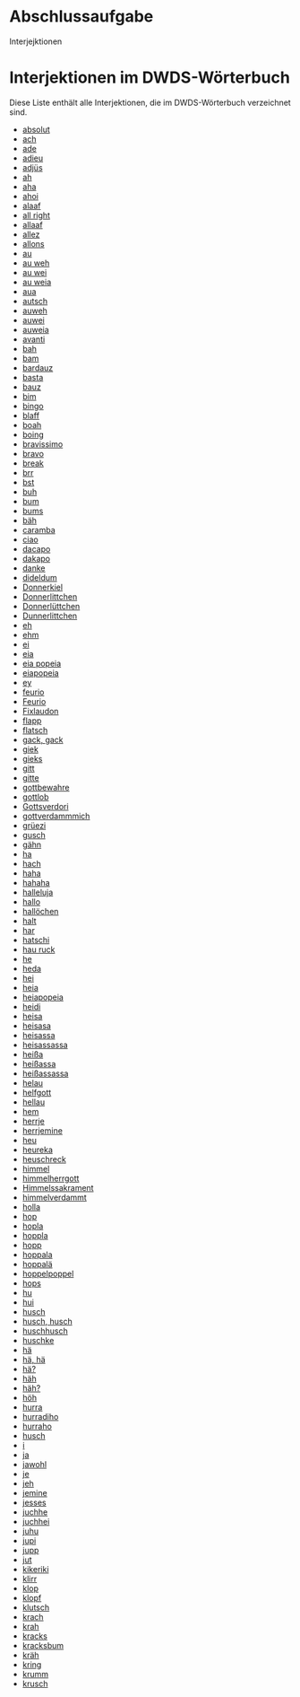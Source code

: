 # Abschlussaufgabe
Interjejktionen
<!DOCTYPE html>
<html lang="de">
<head>
<meta charset="UTF-8">
<meta name="viewport" content="width=device-width, initial-scale=1.0">
<title>Interjektionen im DWDS-Wörterbuch</title>
</head>
<body>
<h1>Interjektionen im DWDS-Wörterbuch</h1>
<p>Diese Liste enthält alle Interjektionen, die im DWDS-Wörterbuch verzeichnet sind. </h2>
<ul>
    <li><a href="https://www.dwds.de/wb/absolut">absolut</a></li>
    <li><a href="https://www.dwds.de/wb/ach">ach</a></li>
    <li><a href="https://www.dwds.de/wb/ade">ade</a></li>
    <li><a href="https://www.dwds.de/wb/adieu">adieu</a></li>
    <li><a href="https://www.dwds.de/wb/adjüs">adjüs</a></li>
    <li><a href="https://www.dwds.de/wb/ah">ah</a></li>
    <li><a href="https://www.dwds.de/wb/aha">aha</a></li>
    <li><a href="https://www.dwds.de/wb/ahoi">ahoi</a></li>
    <li><a href="https://www.dwds.de/wb/alaaf">alaaf</a></li>
    <li><a href="https://www.dwds.de/wb/all%20right">all right</a></li>
    <li><a href="https://www.dwds.de/wb/allaaf">allaaf</a></li>
    <li><a href="https://www.dwds.de/wb/allez">allez</a></li>
    <li><a href="https://www.dwds.de/wb/allons">allons</a></li>
    <li><a href="https://www.dwds.de/wb/au">au</a></li>
    <li><a href="https://www.dwds.de/wb/au%20weh">au weh</a></li>
    <li><a href="https://www.dwds.de/wb/au%20wei">au wei</a></li>
    <li><a href="https://www.dwds.de/wb/au%20weia">au weia</a></li>
    <li><a href="https://www.dwds.de/wb/aua">aua</a></li>
    <li><a href="https://www.dwds.de/wb/autsch">autsch</a></li>
    <li><a href="https://www.dwds.de/wb/auweh">auweh</a></li>
    <li><a href="https://www.dwds.de/wb/auwei">auwei</a></li>
    <li><a href="https://www.dwds.de/wb/auweia">auweia</a></li>
    <li><a href="https://www.dwds.de/wb/avanti">avanti</a></li>
    <li><a href="https://www.dwds.de/wb/bah">bah</a></li>
    <li><a href="https://www.dwds.de/wb/bam">bam</a></li>
    <li><a href="https://www.dwds.de/wb/bardauz">bardauz</a></li>
    <li><a href="https://www.dwds.de/wb/basta">basta</a></li>
    <li><a href="https://www.dwds.de/wb/bauz">bauz</a></li>
    <li><a href="https://www.dwds.de/wb/bim">bim</a></li>
    <li><a href="https://www.dwds.de/wb/bingo">bingo</a></li>
    <li><a href="https://www.dwds.de/wb/blaff">blaff</a></li>
    <li><a href="https://www.dwds.de/wb/boah">boah</a></li>
    <li><a href="https://www.dwds.de/wb/boing">boing</a></li>
    <li><a href="https://www.dwds.de/wb/bravissimo">bravissimo</a></li>
    <li><a href="https://www.dwds.de/wb/bravo">bravo</a></li>
    <li><a href="https://www.dwds.de/wb/break">break</a></li>
    <li><a href="https://www.dwds.de/wb/brr">brr</a></li>
    <li><a href="https://www.dwds.de/wb/bst">bst</a></li>
    <li><a href="https://www.dwds.de/wb/buh">buh</a></li>
    <li><a href="https://www.dwds.de/wb/bum">bum</a></li>
    <li><a href="https://www.dwds.de/wb/bums">bums</a></li>
    <li><a href="https://www.dwds.de/wb/bäh">bäh</a></li>
    <li><a href="https://www.dwds.de/wb/caramba">caramba</a></li>
    <li><a href="https://www.dwds.de/wb/ciao">ciao</a></li>
    <li><a href="https://www.dwds.de/wb/dacapo">dacapo</a></li>
    <li><a href="https://www.dwds.de/wb/dakapo">dakapo</a></li>
    <li><a href="https://www.dwds.de/wb/danke">danke</a></li>
    <li><a href="https://www.dwds.de/wb/dideldum">dideldum</a></li>
    <li><a href="https://www.dwds.de/wb/Donnerkiel">Donnerkiel</a></li>
    <li><a href="https://www.dwds.de/wb/Donnerlittchen">Donnerlittchen</a></li>
    <li><a href="https://www.dwds.de/wb/Donnerlüttchen">Donnerlüttchen</a></li>
    <li><a href="https://www.dwds.de/wb/Dunnerlittchen">Dunnerlittchen</a></li>
    <li><a href="https://www.dwds.de/wb/eh">eh</a></li>
    <li><a href="https://www.dwds.de/wb/ehm">ehm</a></li>
    <li><a href="https://www.dwds.de/wb/ei">ei</a></li>
    <li><a href="https://www.dwds.de/wb/eia">eia</a></li>
    <li><a href="https://www.dwds.de/wb/eia%20popeia">eia popeia</a></li>
    <li><a href="https://www.dwds.de/wb/eiapopeia">eiapopeia</a></li>
    <li><a href="https://www.dwds.de/wb/ey">ey</a></li>
    <li><a href="https://www.dwds.de/wb/feurio">feurio</a></li>
    <li><a href="https://www.dwds.de/wb/Feurio">Feurio</a></li>
    <li><a href="https://www.dwds.de/wb/Fixlaudon">Fixlaudon</a></li>
    <li><a href="https://www.dwds.de/wb/flapp">flapp</a></li>
    <li><a href="https://www.dwds.de/wb/flatsch">flatsch</a></li>
    <li><a href="https://www.dwds.de/wb/gack,%20gack">gack, gack</a></li>
    <li><a href="https://www.dwds.de/wb/giek">giek</a></li>
    <li><a href="https://www.dwds.de/wb/gieks">gieks</a></li>
    <li><a href="https://www.dwds.de/wb/gitt">gitt</a></li>
    <li><a href="https://www.dwds.de/wb/gitte">gitte</a></li>
    <li><a href="https://www.dwds.de/wb/gottbewahre">gottbewahre</a></li>
    <li><a href="https://www.dwds.de/wb/gottlob">gottlob</a></li>
    <li><a href="https://www.dwds.de/wb/Gottsverdori">Gottsverdori</a></li>
    <li><a href="https://www.dwds.de/wb/gottverdammmich">gottverdammmich</a></li>
    <li><a href="https://www.dwds.de/wb/grüezi">grüezi</a></li>
    <li><a href="https://www.dwds.de/wb/gusch">gusch</a></li>
    <li><a href="https://www.dwds.de/wb/gähn">gähn</a></li>
    <li><a href="https://www.dwds.de/wb/ha">ha</a></li>
    <li><a href="https://www.dwds.de/wb/hach">hach</a></li>
    <li><a href="https://www.dwds.de/wb/haha">haha</a></li>
    <li><a href="https://www.dwds.de/wb/hahaha">hahaha</a></li>
    <li><a href="https://www.dwds.de/wb/halleluja">halleluja</a></li>
    <li><a href="https://www.dwds.de/wb/hallo">hallo</a></li>
    <li><a href="https://www.dwds.de/wb/hallöchen">hallöchen</a></li>
    <li><a href="https://www.dwds.de/wb/halt">halt</a></li>
    <li><a href="https://www.dwds.de/wb/har">har</a></li>
    <li><a href="https://www.dwds.de/wb/hatschi">hatschi</a></li>
    <li><a href="https://www.dwds.de/wb/hau%20ruck">hau ruck</a></li>
    <li><a href="https://www.dwds.de/wb/he">he</a></li>
    <li><a href="https://www.dwds.de/wb/heda">heda</a></li>
    <li><a href="https://www.dwds.de/wb/hei">hei</a></li>
    <li><a href="https://www.dwds.de/wb/heia">heia</a></li>
    <li><a href="https://www.dwds.de/wb/heiapopeia">heiapopeia</a></li>
    <li><a href="https://www.dwds.de/wb/heidi">heidi</a></li>
    <li><a href="https://www.dwds.de/wb/heisa">heisa</a></li>
    <li><a href="https://www.dwds.de/wb/heisasa">heisasa</a></li>
    <li><a href="https://www.dwds.de/wb/heisassa">heisassa</a></li>
    <li><a href="https://www.dwds.de/wb/heisassassa">heisassassa</a></li>
    <li><a href="https://www.dwds.de/wb/heißa">heißa</a></li>
    <li><a href="https://www.dwds.de/wb/heißassa">heißassa</a></li>
    <li><a href="https://www.dwds.de/wb/heißassassa">heißassassa</a></li>
    <li><a href="https://www.dwds.de/wb/helau">helau</a></li>
    <li><a href="https://www.dwds.de/wb/helfgott">helfgott</a></li>
    <li><a href="https://www.dwds.de/wb/hellau">hellau</a></li>
    <li><a href="https://www.dwds.de/wb/hem">hem</a></li>
    <li><a href="https://www.dwds.de/wb/herrje">herrje</a></li>
    <li><a href="https://www.dwds.de/wb/herrjemine">herrjemine</a></li>
    <li><a href="https://www.dwds.de/wb/heu">heu</a></li>
    <li><a href="https://www.dwds.de/wb/heureka">heureka</a></li>
    <li><a href="https://www.dwds.de/wb/heuschreck">heuschreck</a></li>
    <li><a href="https://www.dwds.de/wb/himmel">himmel</a></li>
    <li><a href="https://www.dwds.de/wb/himmelherrgott">himmelherrgott</a></li>
    <li><a href="https://www.dwds.de/wb/Himmelssakrament">Himmelssakrament</a></li>
    <li><a href="https://www.dwds.de/wb/himmelverdammt">himmelverdammt</a></li>
    <li><a href="https://www.dwds.de/wb/holla">holla</a></li>
    <li><a href="https://www.dwds.de/wb/hop">hop</a></li>
    <li><a href="https://www.dwds.de/wb/hopla">hopla</a></li>
    <li><a href="https://www.dwds.de/wb/hoppla">hoppla</a></li>
    <li><a href="https://www.dwds.de/wb/hopp">hopp</a></li>
    <li><a href="https://www.dwds.de/wb/hoppala">hoppala</a></li>
    <li><a href="https://www.dwds.de/wb/hoppalä">hoppalä</a></li>
    <li><a href="https://www.dwds.de/wb/hoppelpoppel">hoppelpoppel</a></li>
    <li><a href="https://www.dwds.de/wb/hops">hops</a></li>
    <li><a href="https://www.dwds.de/wb/hu">hu</a></li>
    <li><a href="https://www.dwds.de/wb/hui">hui</a></li>
    <li><a href="https://www.dwds.de/wb/husch">husch</a></li>
    <li><a href="https://www.dwds.de/wb/husch,%20husch">husch, husch</a></li>
    <li><a href="https://www.dwds.de/wb/huschhusch">huschhusch</a></li>
    <li><a href="https://www.dwds.de/wb/huschke">huschke</a></li>
    <li><a href="https://www.dwds.de/wb/hä">hä</a></li>
    <li><a href="https://www.dwds.de/wb/hä,%20hä">hä, hä</a></li>
    <li><a href="https://www.dwds.de/wb/hä?">hä?</a></li>
    <li><a href="https://www.dwds.de/wb/häh">häh</a></li>
    <li><a href="https://www.dwds.de/wb/häh?">häh?</a></li>
    <li><a href="https://www.dwds.de/wb/höh">höh</a></li>
    <li><a href="https://www.dwds.de/wb/hurra">hurra</a></li>
    <li><a href="https://www.dwds.de/wb/hurradiho">hurradiho</a></li>
    <li><a href="https://www.dwds.de/wb/hurraho">hurraho</a></li>
    <li><a href="https://www.dwds.de/wb/husch">husch</a></li>
    <li><a href="https://www.dwds.de/wb/i">i</a></li>
<li><a href="https://www.dwds.de/wb/ja">ja</a></li>
<li><a href="https://www.dwds.de/wb/jawohl">jawohl</a></li>
<li><a href="https://www.dwds.de/wb/je">je</a></li>
<li><a href="https://www.dwds.de/wb/jeh">jeh</a></li>
<li><a href="https://www.dwds.de/wb/jemine">jemine</a></li>
<li><a href="https://www.dwds.de/wb/jesses">jesses</a></li>
<li><a href="https://www.dwds.de/wb/juchhe">juchhe</a></li>
<li><a href="https://www.dwds.de/wb/juchhei">juchhei</a></li>
<li><a href="https://www.dwds.de/wb/juhu">juhu</a></li>
<li><a href="https://www.dwds.de/wb/jupi">jupi</a></li>
<li><a href="https://www.dwds.de/wb/jupp">jupp</a></li>
<li><a href="https://www.dwds.de/wb/jut">jut</a></li>
<li><a href="https://www.dwds.de/wb/kikeriki">kikeriki</a></li>
<li><a href="https://www.dwds.de/wb/klirr">klirr</a></li>
<li><a href="https://www.dwds.de/wb/klop">klop</a></li>
<li><a href="https://www.dwds.de/wb/klopf">klopf</a></li>
<li><a href="https://www.dwds.de/wb/klutsch">klutsch</a></li>
<li><a href="https://www.dwds.de/wb/krach">krach</a></li>
<li><a href="https://www.dwds.de/wb/krah">krah</a></li>
<li><a href="https://www.dwds.de/wb/kracks">kracks</a></li>
<li><a href="https://www.dwds.de/wb/kracksbum">kracksbum</a></li>
<li><a href="https://www.dwds.de/wb/kräh">kräh</a></li>
<li><a href="https://www.dwds.de/wb/kring">kring</a></li>
<li><a href="https://www.dwds.de/wb/krumm">krumm</a></li>
<li><a href="https://www.dwds.de/wb/krusch">krusch</a></li>
</ul>
</body>
</html>

